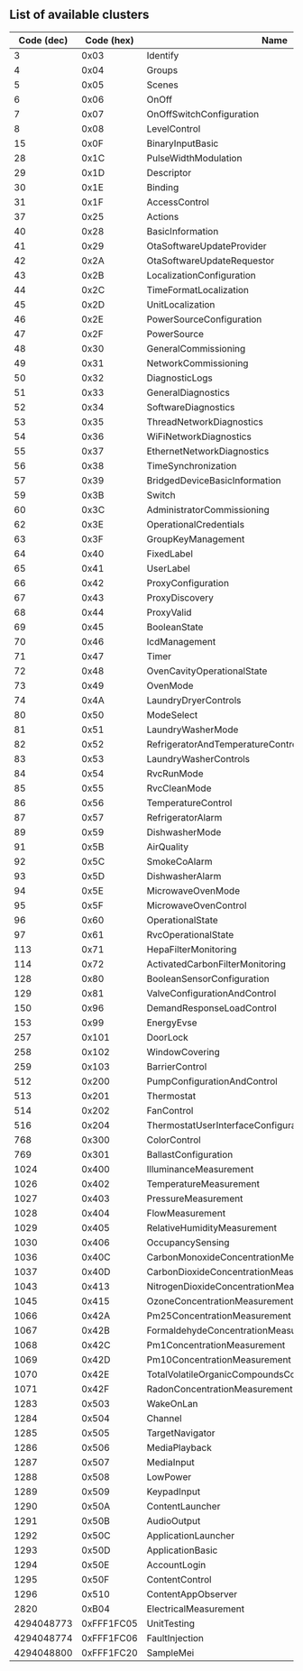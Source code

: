 ## List of available clusters

| Code (dec) | Code (hex) | Name                                                    |
| ---------- | ---------- | ------------------------------------------------------- |
|          3 |       0x03 | Identify                                                |
|          4 |       0x04 | Groups                                                  |
|          5 |       0x05 | Scenes                                                  |
|          6 |       0x06 | OnOff                                                   |
|          7 |       0x07 | OnOffSwitchConfiguration                                |
|          8 |       0x08 | LevelControl                                            |
|         15 |       0x0F | BinaryInputBasic                                        |
|         28 |       0x1C | PulseWidthModulation                                    |
|         29 |       0x1D | Descriptor                                              |
|         30 |       0x1E | Binding                                                 |
|         31 |       0x1F | AccessControl                                           |
|         37 |       0x25 | Actions                                                 |
|         40 |       0x28 | BasicInformation                                        |
|         41 |       0x29 | OtaSoftwareUpdateProvider                               |
|         42 |       0x2A | OtaSoftwareUpdateRequestor                              |
|         43 |       0x2B | LocalizationConfiguration                               |
|         44 |       0x2C | TimeFormatLocalization                                  |
|         45 |       0x2D | UnitLocalization                                        |
|         46 |       0x2E | PowerSourceConfiguration                                |
|         47 |       0x2F | PowerSource                                             |
|         48 |       0x30 | GeneralCommissioning                                    |
|         49 |       0x31 | NetworkCommissioning                                    |
|         50 |       0x32 | DiagnosticLogs                                          |
|         51 |       0x33 | GeneralDiagnostics                                      |
|         52 |       0x34 | SoftwareDiagnostics                                     |
|         53 |       0x35 | ThreadNetworkDiagnostics                                |
|         54 |       0x36 | WiFiNetworkDiagnostics                                  |
|         55 |       0x37 | EthernetNetworkDiagnostics                              |
|         56 |       0x38 | TimeSynchronization                                     |
|         57 |       0x39 | BridgedDeviceBasicInformation                           |
|         59 |       0x3B | Switch                                                  |
|         60 |       0x3C | AdministratorCommissioning                              |
|         62 |       0x3E | OperationalCredentials                                  |
|         63 |       0x3F | GroupKeyManagement                                      |
|         64 |       0x40 | FixedLabel                                              |
|         65 |       0x41 | UserLabel                                               |
|         66 |       0x42 | ProxyConfiguration                                      |
|         67 |       0x43 | ProxyDiscovery                                          |
|         68 |       0x44 | ProxyValid                                              |
|         69 |       0x45 | BooleanState                                            |
|         70 |       0x46 | IcdManagement                                           |
|         71 |       0x47 | Timer                                                   |
|         72 |       0x48 | OvenCavityOperationalState                              |
|         73 |       0x49 | OvenMode                                                |
|         74 |       0x4A | LaundryDryerControls                                    |
|         80 |       0x50 | ModeSelect                                              |
|         81 |       0x51 | LaundryWasherMode                                       |
|         82 |       0x52 | RefrigeratorAndTemperatureControlledCabinetMode         |
|         83 |       0x53 | LaundryWasherControls                                   |
|         84 |       0x54 | RvcRunMode                                              |
|         85 |       0x55 | RvcCleanMode                                            |
|         86 |       0x56 | TemperatureControl                                      |
|         87 |       0x57 | RefrigeratorAlarm                                       |
|         89 |       0x59 | DishwasherMode                                          |
|         91 |       0x5B | AirQuality                                              |
|         92 |       0x5C | SmokeCoAlarm                                            |
|         93 |       0x5D | DishwasherAlarm                                         |
|         94 |       0x5E | MicrowaveOvenMode                                       |
|         95 |       0x5F | MicrowaveOvenControl                                    |
|         96 |       0x60 | OperationalState                                        |
|         97 |       0x61 | RvcOperationalState                                     |
|        113 |       0x71 | HepaFilterMonitoring                                    |
|        114 |       0x72 | ActivatedCarbonFilterMonitoring                         |
|        128 |       0x80 | BooleanSensorConfiguration                              |
|        129 |       0x81 | ValveConfigurationAndControl                            |
|        150 |       0x96 | DemandResponseLoadControl                               |
|        153 |       0x99 | EnergyEvse                                              |
|        257 |      0x101 | DoorLock                                                |
|        258 |      0x102 | WindowCovering                                          |
|        259 |      0x103 | BarrierControl                                          |
|        512 |      0x200 | PumpConfigurationAndControl                             |
|        513 |      0x201 | Thermostat                                              |
|        514 |      0x202 | FanControl                                              |
|        516 |      0x204 | ThermostatUserInterfaceConfiguration                    |
|        768 |      0x300 | ColorControl                                            |
|        769 |      0x301 | BallastConfiguration                                    |
|       1024 |      0x400 | IlluminanceMeasurement                                  |
|       1026 |      0x402 | TemperatureMeasurement                                  |
|       1027 |      0x403 | PressureMeasurement                                     |
|       1028 |      0x404 | FlowMeasurement                                         |
|       1029 |      0x405 | RelativeHumidityMeasurement                             |
|       1030 |      0x406 | OccupancySensing                                        |
|       1036 |      0x40C | CarbonMonoxideConcentrationMeasurement                  |
|       1037 |      0x40D | CarbonDioxideConcentrationMeasurement                   |
|       1043 |      0x413 | NitrogenDioxideConcentrationMeasurement                 |
|       1045 |      0x415 | OzoneConcentrationMeasurement                           |
|       1066 |      0x42A | Pm25ConcentrationMeasurement                            |
|       1067 |      0x42B | FormaldehydeConcentrationMeasurement                    |
|       1068 |      0x42C | Pm1ConcentrationMeasurement                             |
|       1069 |      0x42D | Pm10ConcentrationMeasurement                            |
|       1070 |      0x42E | TotalVolatileOrganicCompoundsConcentrationMeasurement   |
|       1071 |      0x42F | RadonConcentrationMeasurement                           |
|       1283 |      0x503 | WakeOnLan                                               |
|       1284 |      0x504 | Channel                                                 |
|       1285 |      0x505 | TargetNavigator                                         |
|       1286 |      0x506 | MediaPlayback                                           |
|       1287 |      0x507 | MediaInput                                              |
|       1288 |      0x508 | LowPower                                                |
|       1289 |      0x509 | KeypadInput                                             |
|       1290 |      0x50A | ContentLauncher                                         |
|       1291 |      0x50B | AudioOutput                                             |
|       1292 |      0x50C | ApplicationLauncher                                     |
|       1293 |      0x50D | ApplicationBasic                                        |
|       1294 |      0x50E | AccountLogin                                            |
|       1295 |      0x50F | ContentControl                                          |
|       1296 |      0x510 | ContentAppObserver                                      |
|       2820 |      0xB04 | ElectricalMeasurement                                   |
| 4294048773 | 0xFFF1FC05 | UnitTesting                                             |
| 4294048774 | 0xFFF1FC06 | FaultInjection                                          |
| 4294048800 | 0xFFF1FC20 | SampleMei                                               |
